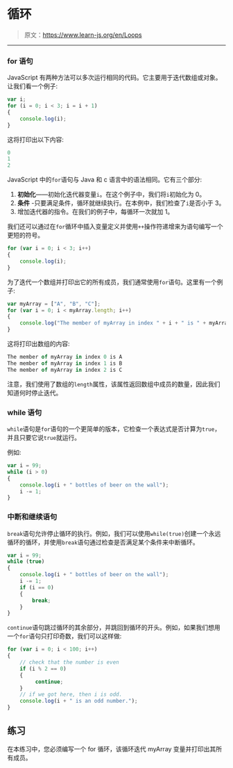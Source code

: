 # 循环

> 原文：<https://www.learn-js.org/en/Loops>

* * *

### for 语句

JavaScript 有两种方法可以多次运行相同的代码。它主要用于迭代数组或对象。让我们看一个例子:

```js
var i;
for (i = 0; i < 3; i = i + 1)
{
    console.log(i);
} 
```

这将打印出以下内容:

```js
0
1
2 
```

JavaScript 中的`for`语句与 Java 和 c 语言中的语法相同。它有三个部分:

1.  **初始化**——初始化迭代器变量`i`。在这个例子中，我们将`i`初始化为 0。
2.  **条件** -只要满足条件，循环就继续执行。在本例中，我们检查了`i`是否小于 3。
3.  增加迭代器的指令。在我们的例子中，每循环一次就加 1。

我们还可以通过在`for`循环中插入变量定义并使用`++`操作符递增来为语句编写一个更短的符号。

```js
for (var i = 0; i < 3; i++)
{
    console.log(i);
} 
```

为了迭代一个数组并打印出它的所有成员，我们通常使用`for`语句。这里有一个例子:

```js
var myArray = ["A", "B", "C"];
for (var i = 0; i < myArray.length; i++)
{
    console.log("The member of myArray in index " + i + " is " + myArray[i]);
} 
```

这将打印出数组的内容:

```js
The member of myArray in index 0 is A
The member of myArray in index 1 is B
The member of myArray in index 2 is C 
```

注意，我们使用了数组的`length`属性，该属性返回数组中成员的数量，因此我们知道何时停止迭代。

### while 语句

`while`语句是`for`语句的一个更简单的版本，它检查一个表达式是否计算为`true`，并且只要它说`true`就运行。

例如:

```js
var i = 99;
while (i > 0)
{
    console.log(i + " bottles of beer on the wall");
    i -= 1;
} 
```

### 中断和继续语句

`break`语句允许停止循环的执行。例如，我们可以使用`while(true)`创建一个永远循环的循环，并使用`break`语句通过检查是否满足某个条件来中断循环。

```js
var i = 99;
while (true)
{
    console.log(i + " bottles of beer on the wall");
    i -= 1;
    if (i == 0)
    {
        break;
    }
} 
```

`continue`语句跳过循环的其余部分，并跳回到循环的开头。例如，如果我们想用一个`for`语句只打印奇数，我们可以这样做:

```js
for (var i = 0; i < 100; i++)
{
    // check that the number is even
    if (i % 2 == 0)
    {
         continue;
    }
    // if we got here, then i is odd.
    console.log(i + " is an odd number.");
} 
```

## 练习

在本练习中，您必须编写一个 for 循环，该循环迭代 myArray 变量并打印出其所有成员。
